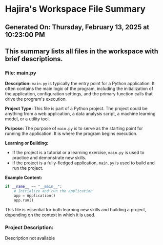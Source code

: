 # Hajira's Workspace File Summary
## Generated On: Thursday, February 13, 2025 at 10:23:00 PM
This summary lists all files in the workspace with brief descriptions.
---
### File: main.py

**Description:**
`main.py` is typically the entry point for a Python application. It often contains the main logic of the program, including the initialization of the application, configuration settings, and the primary function calls that drive the program's execution.

**Project Type:**
This file is part of a Python project. The project could be anything from a web application, a data analysis script, a machine learning model, or a utility tool.

**Purpose:**
The purpose of `main.py` is to serve as the starting point for running the application. It is where the program begins execution.

**Learning or Building:**
- If the project is a tutorial or a learning exercise, `main.py` is used to practice and demonstrate new skills.
- If the project is a fully-fledged application, `main.py` is used to build and run the project.

**Example Content:**
```python
if __name__ == "__main__":
    # Initialize and run the application
    app = Application()
    app.run()
```

This file is essential for both learning new skills and building a project, depending on the context in which it is used. 
### Project Description:
 Description not available
